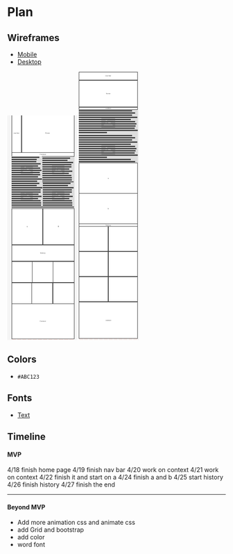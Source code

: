 # Plan

## Wireframes

* [Mobile](https://wireframe.cc/u25D8C)
* [Desktop](https://wireframe.cc/beivsp)

![Moblie](../img/wireframe1.png)
![Desktop](../img/wireframe2.png)

## Colors
* `#ABC123`

## Fonts
* [Text](URL)

## Timeline

#### MVP
4/18 finish home page
4/19 finish nav bar
4/20 work on context
4/21 work on context
4/22 finish it and start on a
4/24 finish a and b
4/25 start history
4/26 finish history
4/27 finish the end


---

#### Beyond MVP

* Add more animation css and animate css
* add Grid and bootstrap
* add color
* word font
